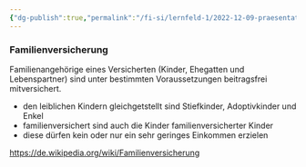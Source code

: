 ```yaml
---
{"dg-publish":true,"permalink":"/fi-si/lernfeld-1/2022-12-09-praesentation-krankenversicherung/familienversicherung/"}
---
```



### Familienversicherung

Familienangehörige eines Versicherten (Kinder, Ehegatten und Lebenspartner) sind unter bestimmten Voraussetzungen beitragsfrei mitversichert.
- den leiblichen Kindern gleichgetstellt sind Stiefkinder, Adoptivkinder und Enkel
- familienversichert sind auch die Kinder familienversicherter Kinder
- diese dürfen kein oder nur ein sehr geringes Einkommen erzielen

https://de.wikipedia.org/wiki/Familienversicherung